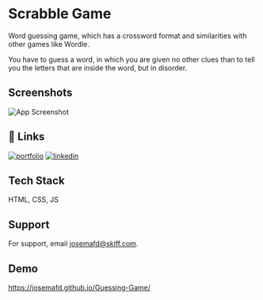 
# Scrabble Game

Word guessing game, which has a crossword format and similarities with other games like Wordle. 

You have to guess a word, in which you are given no other clues than to tell you the letters that are inside the word, but in disorder.



## Screenshots

![App Screenshot](https://raw.githubusercontent.com/josejtax/Guessing-Game/main/ASSETS/Captura%20de%20pantalla%202022-12-03%20194606.png)


## 🔗 Links
[![portfolio](https://img.shields.io/badge/my_portfolio-000?style=for-the-badge&logo=ko-fi&logoColor=white)](https://josemafd.com/)
[![linkedin](https://img.shields.io/badge/linkedin-0A66C2?style=for-the-badge&logo=linkedin&logoColor=white)](https://www.linkedin.com/in/josemafd)


## Tech Stack

HTML, CSS, JS


## Support

For support, email josemafd@skiff.com.


## Demo

https://josemafd.github.io/Guessing-Game/
